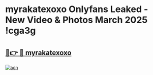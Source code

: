 # myrakatexoxo Onlyfans Leaked - New Video & Photos March 2025 !cga3g

# <h2><a href="https://lopwih.iuczelnia.edu.pl?title=myrakatexoxo&ref=cga3g">🔗👉 🔴 myrakatexoxo</a></h2>

[![acn](https://github.com/user-attachments/assets/0f9c940e-d8b0-45ae-aac7-cd30a18b3e1c)](https://lopwih.iuczelnia.edu.pl?title=myrakatexoxo&ref=cga3g)

